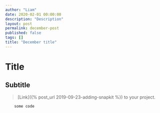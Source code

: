 ```yaml
---
author: "Liam"
date: 2020-02-01 00:00:00
description: "Description"
layout: post
permalink: december-post
published: false
tags: []
title: "December title"
---
```


# Title

## Subtitle

> [Link]({% post_url 2019-09-23-adding-snapkit %}) to your project.

```
    some code
```
